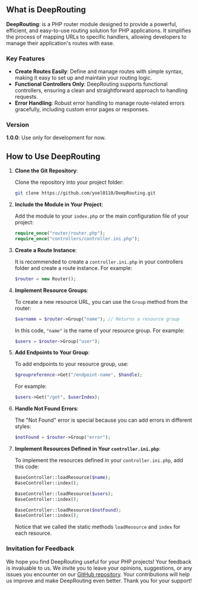 ## **What is DeepRouting**

**DeepRouting**: is a PHP router module designed to provide a powerful, efficient, and easy-to-use routing solution for PHP applications. It simplifies the process of mapping URLs to specific handlers, allowing developers to manage their application's routes with ease.

### Key Features

- **Create Routes Easily**: Define and manage routes with simple syntax, making it easy to set up and maintain your routing logic.
- **Functional Controllers Only**: DeepRouting supports functional controllers, ensuring a clean and straightforward approach to handling requests.
- **Error Handling**: Robust error handling to manage route-related errors gracefully, including custom error pages or responses.

### Version

**1.0.0**: Use only for development for now.

## How to Use DeepRouting

1. **Clone the Git Repository**:

   Clone the repository into your project folder:

   ```sh
   git clone https://github.com/yoel0110/DeepRouting.git
   ```

2. **Include the Module in Your Project**:

   Add the module to your `index.php` or the main configuration file of your project:

   ```php
   require_once("router/router.php");
   require_once("controllers/controller.ini.php");
   ```

3. **Create a Route Instance**:

   It is recommended to create a `controller.ini.php` in your controllers folder and create a route instance. For example:

   ```php
   $router = new Router();
   ```

4. **Implement Resource Groups**:

   To create a new resource URL, you can use the `Group` method from the router:

   ```php
   $varname = $router->Group("name"); // Returns a resource group
   ```

   In this code, `"name"` is the name of your resource group. For example:

   ```php
   $users = $router->Group("user");
   ```

5. **Add Endpoints to Your Group**:

   To add endpoints to your resource group, use:

   ```php
   $groupreference->Get("/endpoint-name", $handle);
   ```

   For example:

   ```php
   $users->Get("/get", $userIndex);
   ```

6. **Handle Not Found Errors**:

   The "Not Found" error is special because you can add errors in different styles:

   ```php
   $notFound = $router->Group("error");
   ```

7. **Implement Resources Defined in Your `controller.ini.php`**:

   To implement the resources defined in your `controller.ini.php`, add this code:

   ```php
   BaseController::loadResource($name);
   BaseController::index();

   BaseController::loadResource($users);
   BaseController::index();

   BaseController::loadResource($notFound);
   BaseController::index();
   ```

   Notice that we called the static methods `loadResource` and `index` for each resource.

### Invitation for Feedback

We hope you find DeepRouting useful for your PHP projects! Your feedback is invaluable to us. We invite you to leave your opinions, suggestions, or any issues you encounter on our [GitHub repository](https://github.com/yoel0110/DeepRouting). Your contributions will help us improve and make DeepRouting even better. Thank you for your support!
